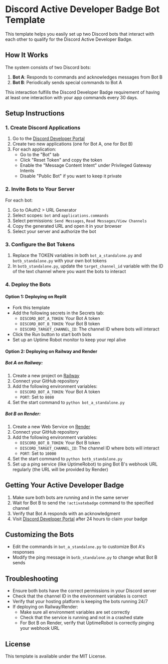 
# Discord Active Developer Badge Bot Template

This template helps you easily set up two Discord bots that interact with each other to qualify for the Discord Active Developer Badge.

## How It Works

The system consists of two Discord bots:

1. **Bot A**: Responds to commands and acknowledges messages from Bot B
2. **Bot B**: Periodically sends special commands to Bot A

This interaction fulfills the Discord Developer Badge requirement of having at least one interaction with your app commands every 30 days.

## Setup Instructions

### 1. Create Discord Applications

1. Go to the [Discord Developer Portal](https://discord.com/developers/applications)
2. Create two new applications (one for Bot A, one for Bot B)
3. For each application:
   - Go to the "Bot" tab
   - Click "Reset Token" and copy the token
   - Enable the "Message Content Intent" under Privileged Gateway Intents
   - Disable "Public Bot" if you want to keep it private

### 2. Invite Bots to Your Server

For each bot:
1. Go to OAuth2 > URL Generator
2. Select scopes: `bot` and `applications.commands`
3. Select permissions: `Send Messages`, `Read Messages/View Channels`
4. Copy the generated URL and open it in your browser
5. Select your server and authorize the bot

### 3. Configure the Bot Tokens

1. Replace the TOKEN variables in both `bot_a_standalone.py` and `botb_standalone.py` with your own bot tokens
2. In `botb_standalone.py`, update the `target_channel_id` variable with the ID of the text channel where you want the bots to interact

### 4. Deploy the Bots

#### Option 1: Deploying on Replit
- Fork this template
- Add the following secrets in the Secrets tab:
  - `DISCORD_BOT_A_TOKEN`: Your Bot A token
  - `DISCORD_BOT_B_TOKEN`: Your Bot B token
  - `DISCORD_TARGET_CHANNEL_ID`: The channel ID where bots will interact
- Click the Run button to start both bots
- Set up an Uptime Robot monitor to keep your repl alive

#### Option 2: Deploying on Railway and Render

##### Bot A on Railway:
1. Create a new project on [Railway](https://railway.app/)
2. Connect your GitHub repository
3. Add the following environment variables:
   - `DISCORD_BOT_A_TOKEN`: Your Bot A token
   - `PORT`: Set to `8080`
4. Set the start command to `python bot_a_standalone.py`

##### Bot B on Render:
1. Create a new Web Service on [Render](https://render.com/)
2. Connect your GitHub repository
3. Add the following environment variables:
   - `DISCORD_BOT_B_TOKEN`: Your Bot B token
   - `DISCORD_TARGET_CHANNEL_ID`: The channel ID where bots will interact
   - `PORT`: Set to `10000`
4. Set the start command to `python botb_standalone.py`
5. Set up a ping service (like UptimeRobot) to ping Bot B's webhook URL regularly (the URL will be provided by Render)

## Getting Your Active Developer Badge

1. Make sure both bots are running and in the same server
2. Wait for Bot B to send the `!activatebadge` command to the specified channel
3. Verify that Bot A responds with an acknowledgment
4. Visit [Discord Developer Portal](https://discord.com/developers/active-developer) after 24 hours to claim your badge

## Customizing the Bots

- Edit the commands in `bot_a_standalone.py` to customize Bot A's responses
- Modify the ping message in `botb_standalone.py` to change what Bot B sends

## Troubleshooting

- Ensure both bots have the correct permissions in your Discord server
- Check that the channel ID in the environment variables is correct
- Verify that your hosting platform is keeping the bots running 24/7
- If deploying on Railway/Render:
  - Make sure all environment variables are set correctly
  - Check that the service is running and not in a crashed state
  - For Bot B on Render, verify that UptimeRobot is correctly pinging your webhook URL

## License

This template is available under the MIT License.
